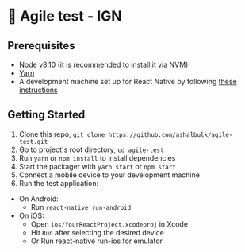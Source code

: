 
🚀 Agile test - IGN
===========================================

## Prerequisites

* [Node](https://nodejs.org) v8.10 (it is recommended to install it via [NVM](https://github.com/creationix/nvm))
* [Yarn](https://yarnpkg.com/)
* A development machine set up for React Native by following [these instructions](https://facebook.github.io/react-native/docs/getting-started.html)


## Getting Started

1. Clone this repo, `git clone https://github.com/ashalbulk/agile-test.git`
2. Go to project's root directory, `cd agile-test`
3. Run `yarn` or `npm install` to install dependencies
4. Start the packager with `yarn start` or `npm start`
5. Connect a mobile device to your development machine
6. Run the test application:
  * On Android:
    * Run `react-native run-android`
  * On iOS:
    * Open `ios/YourReactProject.xcodeproj` in Xcode
    * Hit `Run` after selecting the desired device
    * Or Run react-native run-ios for emulator

